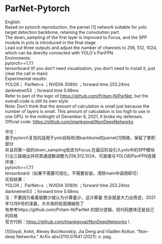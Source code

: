# ParNet-Pytorch
English:\
Based on pytorch reproduction, the parnet [1] network suitable for yolo target detection backbone, retaining the convolution part. \
The down_sampling of the first layer is improved to Focus, and the SPP module in yolo is introduced in the final stage \
Lead out three outputs and adjust the number of channels to 256, 512, 1024, which can be directly connected with YOLO's PanFPN \
Enviroments:\
pytorch>=1.7.1\
tensorboard (If you don’t need visualization, you don’t need to install it, just clear the call in main) \
Experimental results: \
YOLOX； ParNet=s ；NVIDIA 3080ti ；forward time 253.24ms\
                    darknetnet53 ；forward time 5.68ms\
Refer to part of the logic of https://github.com/Pritam-N/ParNet, but the overall code is still its own style\
Note: Don’t think that the amount of calculation is small just because the number of layers is small. This amount of calculation is too high to use in one GPU. In the midnight of December 6, 2021, it broke my defenses.\
Official code: https://github.com/imankgoyal/NonDeepNetworks 
 
 

中文： \
基于pytorch复现的适用于yolo目标检测backbone的parnet[1]网络，保留了卷积部分\
并且将第一层的down_sampling改进为Focus,在最后阶段引入yolo中的SPP模块\
引出三路输出并将其通道数调整为256,512,1024，可直接与YOLO的PanFPN连接\
环境：\
pytorch>=1.7.1\
tensorboard（如果不需要可视化，不需要安装，清除main中调用即可）\
实验结果：\
YOLOX； ParNet=s ；NVIDIA 3080ti ；forward time 253.24ms\
                    darknetnet53 ；forward time 5.68ms\
注：不要因为看着层数少就认为计算量少，这计算量 完全就是大力出奇迹，2021年12月6号的凌晨，大半夜的给我搞破防了\
有参考https://github.com/Pritam-N/ParNet 的部分逻辑，但代码整体还是自己的风格\
官方代码：https://github.com/imankgoyal/NonDeepNetworks \

[1]Goyal, Ankit, Alexey Bochkovskiy, Jia Deng and Vladlen Koltun. “Non-deep Networks.” ArXiv abs/2110.07641 (2021): n. pag.
